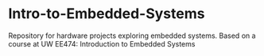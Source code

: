 # Intro-to-Embedded-Systems
Repository for hardware projects exploring embedded systems. Based on a course at UW EE474: Introduction to Embedded Systems
